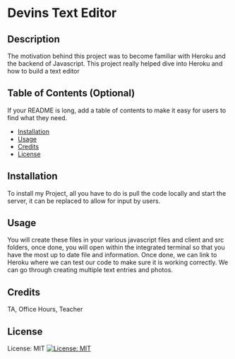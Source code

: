 # Devins Text Editor

## Description

The motivation behind this project was to become familiar with Heroku and the backend of Javascript. This project really helped dive into Heroku and how to build a text editor

## Table of Contents (Optional)

If your README is long, add a table of contents to make it easy for users to find what they need.

- [Installation](#installation)
- [Usage](#usage)
- [Credits](#credits)
- [License](#license)

## Installation

To install my Project, all you have to do is pull the code locally and start the server, it can be replaced to allow for input by users.

## Usage

You will create these files in your various javascript files and client and src folders, once done, you will open within the integrated terminal so that you have the most up to date file and information. Once done, we can link to Heroku where we can test our code to make sure it is working correctly. We can go through creating multiple text entries and photos.

## Credits

TA, Office Hours, Teacher

## License

License: MIT
[![License: MIT](https://img.shields.io/badge/License-MIT-yellow.svg)](https://opensource.org/licenses/MIT)

